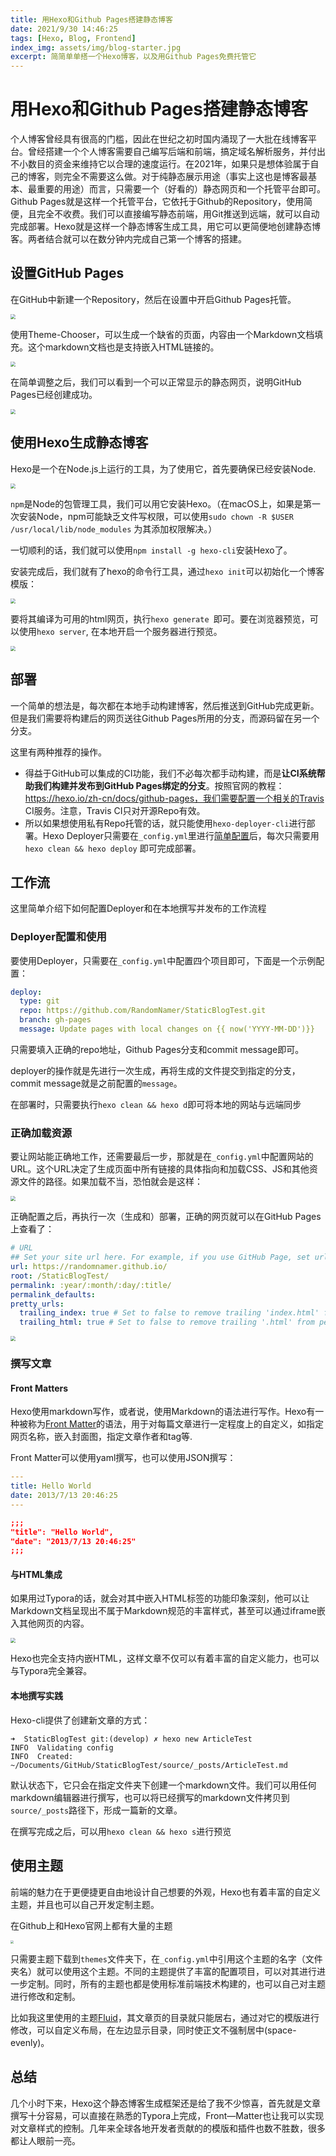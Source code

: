 ```yaml
---
title: 用Hexo和Github Pages搭建静态博客
date: 2021/9/30 14:46:25
tags: [Hexo, Blog, Frontend]
index_img: assets/img/blog-starter.jpg
excerpt: 简简单单搭一个Hexo博客，以及用Github Pages免费托管它
---
```


# 用Hexo和Github Pages搭建静态博客

个人博客曾经具有很高的门槛，因此在世纪之初时国内涌现了一大批在线博客平台。曾经搭建一个个人博客需要自己编写后端和前端，搞定域名解析服务，并付出不小数目的资金来维持它以合理的速度运行。在2021年，如果只是想体验属于自己的博客，则完全不需要这么做。对于纯静态展示用途（事实上这也是博客最基本、最重要的用途）而言，只需要一个（好看的）静态网页和一个托管平台即可。Github Pages就是这样一个托管平台，它依托于Github的Repository，使用简便，且完全不收费。我们可以直接编写静态前端，用Git推送到远端，就可以自动完成部署。Hexo就是这样一个静态博客生成工具，用它可以更简便地创建静态博客。两者结合就可以在数分钟内完成自己第一个博客的搭建。

## 设置GitHub Pages

在GitHub中新建一个Repository，然后在设置中开启Github Pages托管。

<img src="image-20210923153307744.png"  style="zoom:50%;" />

使用Theme-Chooser，可以生成一个缺省的页面，内容由一个Markdown文档填充。这个markdown文档也是支持嵌入HTML链接的。

<img src="image-20210923153437095.png"  style="zoom:50%;" />

在简单调整之后，我们可以看到一个可以正常显示的静态网页，说明GitHub Pages已经创建成功。

<img src="image-20210923153532574.png"  style="zoom:50%;" />

## 使用Hexo生成静态博客

Hexo是一个在Node.js上运行的工具，为了使用它，首先要确保已经安装Node.

<img src="image-20210923153738209.png" style="zoom:50%;" />

`npm`是Node的包管理工具，我们可以用它安装Hexo。（在macOS上，如果是第一次安装Node，npm可能缺乏文件写权限，可以使用`sudo chown -R $USER /usr/local/lib/node_modules` 为其添加权限解决。）

一切顺利的话，我们就可以使用`npm install -g hexo-cli`安装Hexo了。

安装完成后，我们就有了hexo的命令行工具，通过`hexo init`可以初始化一个博客模版：

<img src="image-20210923160421280.png"  style="zoom:50%;" />

要将其编译为可用的html网页，执行`hexo generate `即可。要在浏览器预览，可以使用`hexo server`, 在本地开启一个服务器进行预览。

<img src="image-20210923161332399.png"  style="zoom:50%;" />

## 部署

一个简单的想法是，每次都在本地手动构建博客，然后推送到GitHub完成更新。但是我们需要将构建后的网页送往Github Pages所用的分支，而源码留在另一个分支。

这里有两种推荐的操作。

- 得益于GitHub可以集成的CI功能，我们不必每次都手动构建，而是**让CI系统帮助我们构建并发布到GitHub Pages绑定的分支**。按照官网的教程：https://hexo.io/zh-cn/docs/github-pages，我们需要配置一个相关的Travis CI服务。注意，Travis CI只对开源Repo有效。
- 所以如果想使用私有Repo托管的话，就只能使用`hexo-deployer-cli`进行部署。Hexo Deployer只需要在`_config.yml`里进行[简单配置](https://hexo.io/docs/one-command-deployment#Git)后，每次只需要用`hexo clean && hexo deploy` 即可完成部署。



## 工作流

这里简单介绍下如何配置Deployer和在本地撰写并发布的工作流程

### Deployer配置和使用

要使用Deployer，只需要在`_config.yml`中配置四个项目即可，下面是一个示例配置：

```yaml
deploy:
  type: git
  repo: https://github.com/RandomNamer/StaticBlogTest.git
  branch: gh-pages
  message: Update pages with local changes on {{ now('YYYY-MM-DD')}}
```

只需要填入正确的repo地址，Github Pages分支和commit message即可。

deployer的操作就是先进行一次生成，再将生成的文件提交到指定的分支，commit message就是之前配置的`message`。

在部署时，只需要执行`hexo clean && hexo d`即可将本地的网站与远端同步

### 正确加载资源

要让网站能正确地工作，还需要最后一步，那就是在`_config.yml`中配置网站的URL。这个URL决定了生成页面中所有链接的具体指向和加载CSS、JS和其他资源文件的路径。如果加载不当，恐怕就会是这样：

<img src="image-20210930125831154.png"  style="zoom:50%;" />

正确配置之后，再执行一次（生成和）部署，正确的网页就可以在GitHub Pages上查看了：

```yaml
# URL
## Set your site url here. For example, if you use GitHub Page, set url as 'https://username.github.io/project'
url: https://randomnamer.github.io/
root: /StaticBlogTest/
permalink: :year/:month/:day/:title/
permalink_defaults:
pretty_urls:
  trailing_index: true # Set to false to remove trailing 'index.html' from permalinks
  trailing_html: true # Set to false to remove trailing '.html' from permalinks
```

<img src="image-20210930130025608.png"  style="zoom:50%;" />

### 撰写文章

#### Front Matters

Hexo使用markdown写作，或者说，使用Markdown的语法进行写作。Hexo有一种被称为[Front Matter](https://hexo.io/zh-cn/docs/front-matter)的语法，用于对每篇文章进行一定程度上的自定义，如指定网页名称，嵌入封面图，指定文章作者和tag等.

Front Matter可以使用yaml撰写，也可以使用JSON撰写：

```yaml
---
title: Hello World
date: 2013/7/13 20:46:25
---
```

```json
;;;
"title": "Hello World",
"date": "2013/7/13 20:46:25"
;;;
```

#### 与HTML集成

如果用过Typora的话，就会对其中嵌入HTML标签的功能印象深刻，他可以让Markdown文档呈现出不属于Markdown规范的丰富样式，甚至可以通过iframe嵌入其他网页的内容。

<img src="image-20210930143453754.png" style="zoom:50%;" />

Hexo也完全支持内嵌HTML，这样文章不仅可以有着丰富的自定义能力，也可以与Typora完全兼容。

#### 本地撰写实践

Hexo-cli提供了创建新文章的方式：

```shell
➜  StaticBlogTest git:(develop) ✗ hexo new ArticleTest
INFO  Validating config
INFO  Created: ~/Documents/GitHub/StaticBlogTest/source/_posts/ArticleTest.md
```

默认状态下，它只会在指定文件夹下创建一个markdown文件。我们可以用任何markdown编辑器进行撰写，也可以将已经撰写的markdown文件拷贝到`source/_posts`路径下，形成一篇新的文章。

在撰写完成之后，可以用`hexo clean && hexo s`进行预览

## 使用主题

前端的魅力在于更便捷更自由地设计自己想要的外观，Hexo也有着丰富的自定义主题，并且也可以自己开发定制主题。

在Github上和Hexo官网上都有大量的主题

<img src="image-20210930130535951.png" style="zoom:33%;" />

只需要主题下载到`themes`文件夹下，在`_config.yml`中引用这个主题的名字（文件夹名）就可以使用这个主题。不同的主题提供了丰富的配置项目，可以对其进行进一步定制。同时，所有的主题也都是使用标准前端技术构建的，也可以自己对主题进行修改和定制。

比如我这里使用的主题[Fluid](https://github.com/fluid-dev/hexo-theme-fluid)，其文章页的目录就只能居右，通过对它的模版进行修改，可以自定义布局，在左边显示目录，同时使正文不强制居中(space-evenly)。

## 总结
几个小时下来，Hexo这个静态博客生成框架还是给了我不少惊喜，首先就是文章撰写十分容易，可以直接在熟悉的Typora上完成，Front—Matter也让我可以实现对文章样式的控制。几年来全球各地开发者贡献的的模版和插件也数不胜数，很多都让人眼前一亮。




